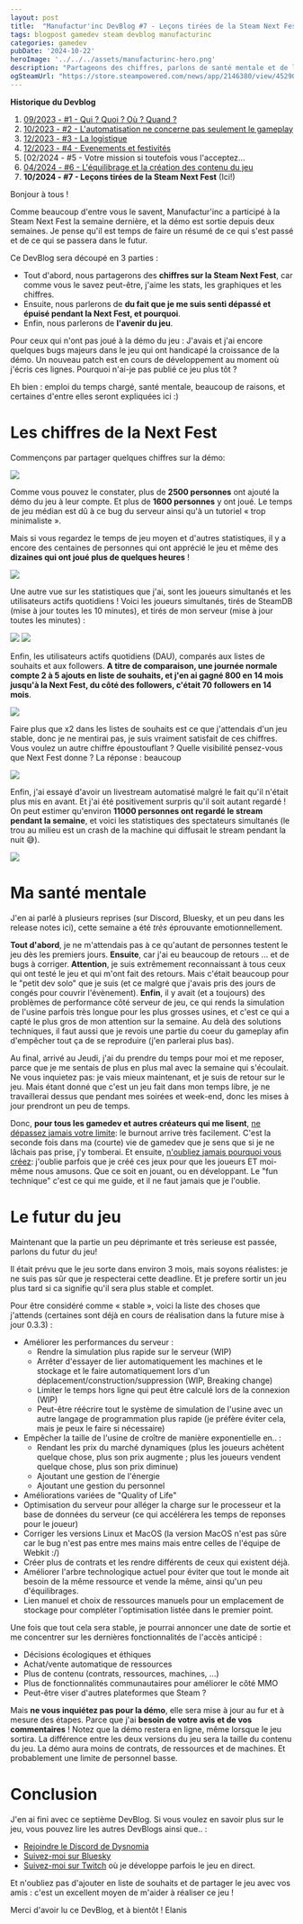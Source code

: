 ```yaml
---
layout: post
title:  "Manufactur'inc DevBlog #7 - Leçons tirées de la Steam Next Fest"
tags: blogpost gamedev steam devblog manufacturinc
categories: gamedev
pubDate: '2024-10-22'
heroImage: '../../../assets/manufacturinc-hero.png'
description: "Partageons des chiffres, parlons de santé mentale et de l'avenir du jeu."
ogSteamUrl: "https://store.steampowered.com/news/app/2146380/view/4529024222460953609"
---
```


**Historique du Devblog**
1. [09/2023 - #1 - Qui ? Quoi ? Où ? Quand ?](https://store.steampowered.com/news/app/2146380/view/7184986051960660929)
2. [10/2023 - #2 - L'automatisation ne concerne pas seulement le gameplay](https://store.steampowered.com/news/app/2146380/view/3737483611565199154)
3. [12/2023 - #3 - La logistique](https://store.steampowered.com/news/app/2146380/view/3883856311467351828)
4. [12/2023 - #4 - Evenements et festivités](https://store.steampowered.com/news/app/2146380/view/3883856311496283654)
5. [02/2024 - #5 - Votre mission si toutefois vous l'acceptez...[](https://store.steampowered.com/news/app/2146380/view/4160833394874745089)
6. [04/2024 - #6 - L'équilibrage et la création des contenu du jeu](https://store.steampowered.com/news/app/2146380/view/4194615462179930723)
7. **10/2024 - #7 - Leçons tirées de la Steam Next Fest**  (Ici!)

Bonjour à tous !

Comme beaucoup d'entre vous le savent, Manufactur'inc a participé à la Steam Next Fest la semaine dernière, et la démo est sortie depuis deux semaines.
Je pense qu'il est temps de faire un résumé de ce qui s'est passé et de ce qui se passera dans le futur.

Ce DevBlog sera découpé en 3 parties :
- Tout d'abord, nous partagerons des **chiffres sur la Steam Next Fest**, car comme vous le savez peut-être, j'aime les stats, les graphiques et les chiffres.
- Ensuite, nous parlerons de **du fait que je me suis senti dépassé et épuisé pendant la Next Fest, et pourquoi**.
- Enfin, nous parlerons de **l'avenir du jeu**.

Pour ceux qui n'ont pas joué à la démo du jeu : J'avais et j'ai encore quelques bugs majeurs dans le jeu qui ont handicapé la croissance de la démo. Un nouveau patch est en cours de développement au moment où j'écris ces lignes. Pourquoi n'ai-je pas publié ce jeu plus tôt ?

Eh bien : emploi du temps chargé, santé mentale, beaucoup de raisons, et certaines d'entre elles seront expliquées ici :)

# Les chiffres de la Next Fest

Commençons par partager quelques chiffres sur la démo:

![](/assets/img/2024-10-22_demo_global_figures.png)

Comme vous pouvez le constater, plus de **2500 personnes** ont ajouté la démo du jeu à leur compte. Et plus de **1600 personnes** y ont joué. Le temps de jeu médian est dû à ce bug du serveur ainsi qu'à un tutoriel « trop minimaliste ».

Mais si vous regardez le temps de jeu moyen et d'autres statistiques, il y a encore des centaines de personnes qui ont apprécié le jeu et même des **dizaines qui ont joué plus de quelques heures** !

![](/assets/img/2024-10-22_demo_playtime.png)

Une autre vue sur les statistiques que j'ai, sont les joueurs simultanés et les utilisateurs actifs quotidiens !
Voici les joueurs simultanés, tirés de SteamDB (mise à jour toutes les 10 minutes), et tirés de mon serveur (mise à jour toutes les minutes) :

![](/assets/img/2024-10-22_demo_steamdb_ccu.png)
![](/assets/img/2024-10-22_demo_grafana_ccu.png)

Enfin, les utilisateurs actifs quotidiens (DAU), comparés aux listes de souhaits et aux followers.
**A titre de comparaison, une journée normale compte 2 à 5 ajouts en liste de souhaits, et j'en ai gagné 800 en 14 mois jusqu'à la Next Fest, du côté des followers, c'était 70 followers en 14 mois**.

![](/assets/img/2024-10-22_demo_daily_stats.png)

Faire plus que x2 dans les listes de souhaits est ce que j'attendais d'un jeu stable, donc je ne mentirai pas, je suis vraiment satisfait de ces chiffres.
Vous voulez un autre chiffre époustouflant ? Quelle visibilité pensez-vous que Next Fest donne ? La réponse : beaucoup

![](/assets/img/2024-10-22_demo_impressions_visits.png)

Enfin, j'ai essayé d'avoir un livestream automatisé malgré le fait qu'il n'était plus mis en avant. Et j'ai été positivement surpris qu'il soit autant regardé !
On peut estimer qu'environ **11000 personnes ont regardé le stream pendant la semaine**, et voici les statistiques des spectateurs simultanés (le trou au milieu est un crash de la machine qui diffusait le stream pendant la nuit 😅).

![](/assets/img/2024-10-22_demo_livestream.png)

# Ma santé mentale

J'en ai parlé à plusieurs reprises (sur Discord, Bluesky, et un peu dans les release notes ici), cette semaine a été *très* éprouvante emotionnellement.

**Tout d'abord**, je ne m'attendais pas à ce qu'autant de personnes testent le jeu dès les premiers jours.
**Ensuite**, car j'ai eu beaucoup de retours ... et de bugs à corriger. **Attention**, je suis extrêmement reconnaissant à tous ceux qui ont testé le jeu et qui m'ont fait des retours. Mais c'était beaucoup pour le "petit dev solo" que je suis (et ce malgré que j'avais pris des jours de congés pour couvrir l'évènement).
**Enfin**, il y avait (et a toujours) des problèmes de performance côté serveur de jeu, ce qui rends la simulation de l'usine parfois très longue pour les plus grosses usines, et c'est ce qui a capté le plus gros de mon attention sur la semaine. Au delà des solutions techniques, il faut aussi que je revois une partie du coeur du gameplay afin d'empêcher tout ça de se reproduire (j'en parlerai plus bas).   

Au final, arrivé au Jeudi, j'ai du prendre du temps pour moi et me reposer, parce que je me sentais de plus en plus mal avec la semaine qui s'écoulait. Ne vous inquietez pas: je vais mieux maintenant, et je suis de retour sur le jeu. Mais étant donné que c'est un jeu fait dans mon temps libre, je ne travaillerai dessus que pendant mes soirées et week-end, donc les mises à jour prendront un peu de temps.

Donc, **pour tous les gamedev et autres créateurs qui me lisent**, <ins>ne dépassez jamais votre limite</ins>: le burnout arrive très facilement. C'est la seconde fois dans ma (courte) vie de gamedev que je sens que si je ne lâchais pas prise, j'y tomberai.
Et ensuite, <ins>n'oubliez jamais pourquoi vous créez</ins>: j'oublie parfois que je créé ces jeux pour que les joueurs ET moi-même nous amusons. Que ce soit en jouant, ou en développant. Le "fun technique" c'est ce qui me guide, et il ne faut jamais que je l'oublie.

# Le futur du jeu

Maintenant que la partie un peu déprimante et très serieuse est passée, parlons du futur du jeu!

Il était prévu que le jeu sorte dans environ 3 mois, mais soyons réalistes: je ne suis pas sûr que je respecterai cette deadline. Et je prefere sortir un jeu plus tard si ca signifie qu'il sera plus stable et complet.

Pour être considéré comme « stable », voici la liste des choses que j'attends (certaines sont déjà en cours de réalisation dans la future mise à jour 0.3.3) :
- Améliorer les performances du serveur :
	- Rendre la simulation plus rapide sur le serveur (WIP)
	- Arrêter d'essayer de lier automatiquement les machines et le stockage et le faire automatiquement lors d'un déplacement/construction/suppression (WIP, Breaking change) 
	- Limiter le temps hors ligne qui peut être calculé lors de la connexion (WIP)
	- Peut-être réécrire tout le système de simulation de l'usine avec un autre langage de programmation plus rapide (je préfère éviter cela, mais je peux le faire si nécessaire)
- Empêcher la taille de l'usine de croître de manière exponentielle en.. :
	- Rendant les prix du marché dynamiques (plus les joueurs achètent quelque chose, plus son prix augmente ; plus les joueurs vendent quelque chose, plus son prix diminue)
	- Ajoutant une gestion de l'énergie 
	- Ajoutant une gestion du personnel 
- Améliorations variées de "Quality of Life"
- Optimisation du serveur pour alléger la charge sur le processeur et la base de données du serveur (ce qui accélérera les temps de reponses pour le joueur)
- Corriger les versions Linux et MacOS (la version MacOS n'est pas sûre car le bug n'est pas entre mes mains mais entre celles de l'équipe de Webkit :/)
- Créer plus de contrats et les rendre différents de ceux qui existent déjà.
- Améliorer l'arbre technologique actuel pour éviter que tout le monde ait besoin de la même ressource et vende la même, ainsi qu'un peu d'équilibrages.
- Lien manuel et choix de ressources manuels pour un emplacement de stockage pour compléter l'optimisation listée dans le premier point.

Une fois que tout cela sera stable, je pourrai annoncer une date de sortie et me concentrer sur les dernières fonctionnalités de l'accès anticipé :
- Décisions écologiques et éthiques
- Achat/vente automatique de ressources
- Plus de contenu (contrats, ressources, machines, ...)
- Plus de fonctionnalités communautaires pour améliorer le côté MMO
- Peut-être viser d'autres plateformes que Steam ?

Mais **ne vous inquiétez pas pour la démo**, elle sera mise à jour au fur et à mesure des étapes. Parce que j'ai **besoin de votre avis et de vos commentaires** !
Notez que la démo restera en ligne, même lorsque le jeu sortira. La différence entre les deux versions du jeu sera la taille du contenu du jeu. La démo aura moins de contrats, de ressources et de machines. Et probablement une limite de personnel basse.

# Conclusion

J'en ai fini avec ce septième DevBlog. Si vous voulez en savoir plus sur le jeu, vous pouvez lire les autres DevBlogs ainsi que.. :
- [Rejoindre le Discord de Dysnomia](https://discord.com/invite/c8aARey)
- [Suivez-moi sur Bluesky](https://bsky.app/profile/elanis.eu)
- [Suivez-moi sur Twitch](https://www.twitch.tv/elanis42) où je développe parfois le jeu en direct.

Et n'oubliez pas d'ajouter en liste de souhaits et de partager le jeu avec vos amis : c'est un excellent moyen de m'aider à réaliser ce jeu !

Merci d'avoir lu ce DevBlog, et à bientôt !
Elanis
